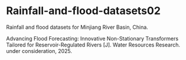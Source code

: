 # Rainfall-and-flood-datasets02
Rainfall and flood datasets for Minjiang River Basin, China.

Advancing Flood Forecasting: Innovative Non-Stationary Transformers Tailored for Reservoir-Regulated Rivers [J]. Water Resources Research. under consideration, 2025.
